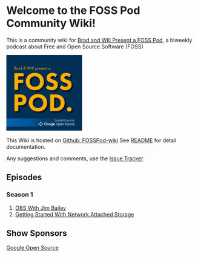 # Welcome to the FOSS Pod Community Wiki!

This is a community wiki for [Brad and Will Present a FOSS Pod](https://fosspod.content.town),
a biweekly podcast about Free and Open Source Software (FOSS)

![FOSSPod Logo](images/fosspod-logo.jpg)

This Wiki is hosted on [Github:
FOSSPod-wiki](https://github.com/TurboSB/FOSSPod-wiki) See [README](README.md)
for detail documentation.

Any suggestions and comments, use the [Issue Tracker](https://github.com/TurboSB/FOSSPod-wiki/issues)

## Episodes
### Season 1
1. [OBS With Jim Bailey](episodes/S1E1-OBS.md)
2. [Getting Started With Network Attached Storage](episodes/S1E2-NAS.md)

## Show Sponsors
[Google Open Source](opensource.google)
